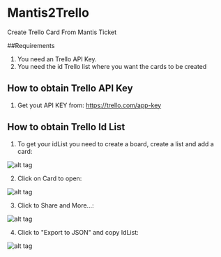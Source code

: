 # Mantis2Trello
Create Trello Card From Mantis Ticket

##Requirements

1. You need an Trello API Key.
2. You need the id Trello list where you want the cards to be created

## How to obtain Trello API Key

1) Get yout API KEY from: https://trello.com/app-key

## How to obtain Trello Id List

1) To get your idList you need to create a board, create a list and add a card:

![alt tag](https://raw.githubusercontent.com/nikeyes/Mantis2Trello/master/resources/GetIdList1.png)


2) Click on Card to open:

![alt tag](https://raw.githubusercontent.com/nikeyes/Mantis2Trello/master/resources/GetIdList2.png)


3) Click to Share and More...:

![alt tag](https://raw.githubusercontent.com/nikeyes/Mantis2Trello/master/resources/GetIdList3.png)


4) Click to "Export to JSON" and copy IdList:

![alt tag](https://raw.githubusercontent.com/nikeyes/Mantis2Trello/master/resources/GetIdList4.png)
